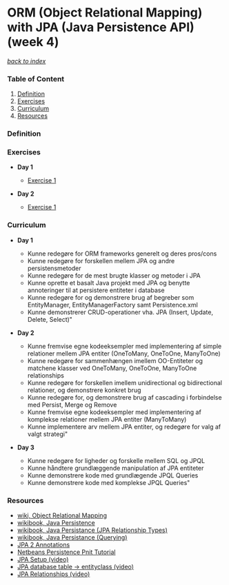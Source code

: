 <link rel="stylesheet" href="https://cdnjs.cloudflare.com/ajax/libs/font-awesome/4.7.0/css/font-awesome.min.css">

# ORM (Object Relational Mapping) with JPA (Java Persistence API) (week 4)

[*back to index*](../index.md)

<div class="sidebar"> 
 <h3 id="sb-title">Table of Content</h3>
 <ol>
  <li> <a class="toc-ref" href="#definition">Definition</a> </li>
  <li> <a class="toc-ref" href="#exercises">Exercises</a> </li>
  <li> <a class="toc-ref" href="#curriculum">Curriculum</a> </li>
  <li> <a class="toc-ref" href="#resources">Resources</a> </li>
 </ol>
  
  <div id="sidebar-bars"><i class="fa fa-bars"></i></div>

</div>

### Definition

### Exercises
* **Day 1**
  * [Exercise 1](w4-exercises/w4d1e1.md)
  
* **Day 2**
  * [Exercise 1](w4-exercises/w4d2e1.md)

### Curriculum
* **Day 1**
  * Kunne redegøre for ORM frameworks generelt og deres pros/cons
  * Kunne redegøre for forskellen mellem JPA og andre persistensmetoder
  * Kunne redegøre for de mest brugte klasser og metoder i JPA
  * Kunne oprette et basalt Java projekt med JPA og benytte annoteringer til at persistere entiteter i database
  * Kunne redegøre for og demonstrere brug af begreber som EntityManager, EntityManagerFactory samt  Persistence.xml
  * Kunne demonstrerer CRUD-operationer vha. JPA (Insert, Update, Delete, Select)"

* **Day 2**
  * Kunne fremvise egne kodeeksempler med implementering af simple relationer mellem JPA entiter (OneToMany, OneToOne, ManyToOne)
  * Kunne redegøre for sammenhængen imellem OO-Entiteter og matchene klasser ved OneToMany, OneToOne, ManyToOne relationships
  * Kunne redegøre for forskellen imellem unidirectional og bidirectional relationer, og demonstrere konkret brug
  * Kunne redegøre for, og demonstrere brug af cascading i forbindelse med Persist, Merge og Remove
  * Kunne fremvise egne kodeeksempler med implementering af komplekse relationer mellem JPA entiter (ManyToMany)
  * Kunne implementere arv mellem JPA entiter, og redegøre for valg af valgt strategi"

* **Day 3**
  * Kunne redegøre for ligheder og forskelle mellem SQL og JPQL
  * Kunne håndtere grundlæggende manipulation af JPA entiteter
  * Kunne demonstrere kode med grundlægende JPQL Queries
  * Kunne demonstrere kode med komplekse JPQL Queries"

### Resources
* [wiki, Object Relational Mapping](https://en.wikipedia.org/wiki/Object-relational_mapping)
* [wikibook, Java Persistence](https://en.wikibooks.org/wiki/Java_Persistence)
* [wikibook, Java Persistance (JPA Relationship Types)](https://en.wikibooks.org/wiki/Java_Persistence/Relationships#JPA_Relationship_Types)
* [wikibook, Java Persistance (Querying)](https://en.wikibooks.org/wiki/Java_Persistence/Querying)
* [JPA 2 Annotations](https://www.objectdb.com/api/java/jpa/annotations)
* [Netbeans Persistence Pnit Tutorial](http://wiki.netbeans.org/SimpleJPAApplicationWithNetbeans#Create_Persistence_Unit)
* [JPA Setup (video)](https://www.twitch.tv/videos/168683174)
* [JPA database table -> entityclass (video)](https://www.twitch.tv/videos/168934609)
* [JPA Relationships (video)](https://www.twitch.tv/videos/168939780)
